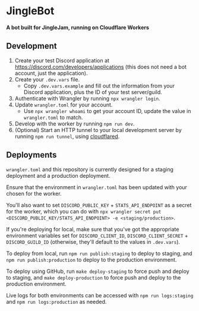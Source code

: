 # JingleBot

**A bot built for JingleJam, running on Cloudflare Workers**

## Development

1. Create your test Discord application at https://discord.com/developers/applications (this does not need a bot account, just the application).
2. Create your `.dev.vars` file.
    - Copy `.dev.vars.example` and fill out the information from your Discord application, plus the ID of your test server/guild.
3. Authenticate with Wrangler by running `npx wrangler login`.
4. Update `wrangler.toml` for your account.
    - Use `npx wrangler whoami` to get your account ID, update the value in `wrangler.toml` to match.
5. Develop with the worker by running `npm run dev`.
6. (Optional) Start an HTTP tunnel to your local development server by running `npm run tunnel`, using [cloudflared](https://developers.cloudflare.com/cloudflare-one/connections/connect-apps/run-tunnel/trycloudflare).

## Deployments

`wrangler.toml` and this repository is currently designed for a staging deployment and a production deployment.

Ensure that the environment in `wrangler.toml` has been updated with your chosen for the worker.

You'll also want to set `DISCORD_PUBLIC_KEY` + `STATS_API_ENDPOINT` as a secret for the worker, which you can do with `npx wrangler secret put <DISCORD_PUBLIC_KEY/STATS_API_ENDPOINT> -e <staging/production>`.

If you're deploying for local, make sure that you've got the appropriate environment variables set for `DISCORD_CLIENT_ID`, `DISCORD_CLIENT_SECRET` + `DISCORD_GUILD_ID` (otherwise, they'll default to the values in `.dev.vars`).

To deploy from local, run `npm run publish:staging` to deploy to staging, and `npm run publish:production` to deploy to the production environment.

To deploy using GitHub, run `make deploy-staging` to force push and deploy to staging, and `make deploy-production` to force push and deploy to the production environment.

Live logs for both environments can be accessed with `npm run logs:staging` and `npm run logs:production` as needed.
